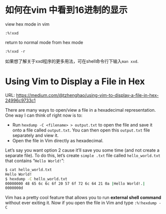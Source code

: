 # 如何在vim 中看到16进制的显示

view hex mode in vim
```vim
:%!xxd
```

return to normal mode from hex mode
```vim
:%!xxd -r
```

如果想了解关于xxd程序的更多用法，可在shell命令行下输入`man xxd`.

# Using Vim to Display a File in Hex

URL: https://medium.com/@tzhenghao/using-vim-to-display-a-file-in-hex-24996c9733c1

There are many ways to open/view a file in a hexadecimal representation. One way I can think of right now is to:

- Run `hexdump -C <filename> > output.txt` to open the file and save it onto a file called `output.txt`. You can then open this `output.txt` file separately and view it.
- Open the file in Vim directly as hexadecimal.


Let’s say you want option 2 cause it’ll save you some time (and not create a separate file). To do this, let’s create `simple .txt` file called `hello_world.txt` that contains “`Hello World!`”:

```bash
$ cat hello_world.txt
Hello World!
$ hexdump -C hello_world.txt
00000000 48 65 6c 6c 6f 20 57 6f 72 6c 64 21 0a |Hello World!.|
0000000d
```

Vim has a pretty cool feature that allows you to run **external shell command** without ever exiting it. Now if you open the file in Vim and type `:%!hexdump -C`